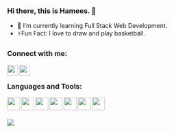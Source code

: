 ### Hi there, this is Hamees. 👋

<!--
**hamees-sayed/hamees-sayed** is a ✨ _special_ ✨ repository because its `README.md` (this file) appears on your GitHub profile.

Here are some ideas to get you started:
-->
- 🌱 I’m currently learning Full Stack Web Development.
- ⚡Fun Fact: I love to draw and play basketball.


### Connect with me:

[<img src="https://i.pinimg.com/564x/28/90/ba/2890bac9ba41e52707f36268231dfe9e.jpg" align="left"  width="25px">](https://twitter.com/HameesSayed2)
[<img src="https://i.pinimg.com/564x/a1/9c/a4/a19ca4f554614d7224f44db7798db87b.jpg" align="left" width="25px">](https://www.linkedin.com/in/hamees-sayed-316b4219a/)

<br/>

### Languages and Tools:

<img src="https://i.pinimg.com/564x/ca/1f/74/ca1f746d6f232f87fca4e4d94ef6f3ab.jpg" align="left" width="30px">
<img src="https://i.pinimg.com/564x/f7/a4/83/f7a483ddf1a71154bfc8eee6eb20ec02.jpg" align="left" width="30px">
<img src="https://rustacean.net/assets/rustacean-flat-happy.svg" align="left" width="30px">
<img src="https://i.pinimg.com/564x/e9/94/61/e99461fdd5b3db8bdb3081d8acf5e524.jpg" align="left" width="30px">
<img src="https://i.pinimg.com/564x/5b/46/6b/5b466b71e1cc4b9cf6ff3361c0e976c3.jpg" align="left" width="30px">
<img src="https://www.mirantis.com/wp-content/uploads/2021/09/k8s-logo-ft-blog-image.png" align="left" width="30px">
<img src="https://knative.dev/docs/images/logo/rgb/knative-logo-rgb.png" align="left" width="30px">

<br/>
<br/>
<br/>

<img src="https://github-readme-stats.vercel.app/api?username=hamees-sayed&show_icons=true&theme=tokyonight" align="left" />




